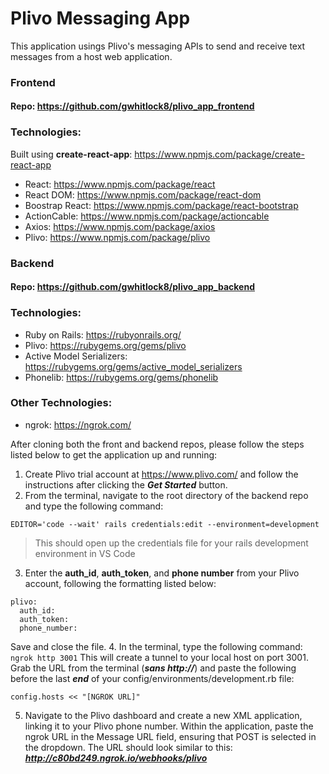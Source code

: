 # Plivo Messaging App
This application usings Plivo's messaging APIs to send and receive text messages from a host web application.

### Frontend
#### Repo: https://github.com/gwhitlock8/plivo_app_frontend
### Technologies:
Built using **create-react-app**: https://www.npmjs.com/package/create-react-app
- React: https://www.npmjs.com/package/react
- React DOM: https://www.npmjs.com/package/react-dom
- Boostrap React: https://www.npmjs.com/package/react-bootstrap
- ActionCable: https://www.npmjs.com/package/actioncable
- Axios: https://www.npmjs.com/package/axios
- Plivo: https://www.npmjs.com/package/plivo

### Backend
#### Repo: https://github.com/gwhitlock8/plivo_app_backend
### Technologies:
- Ruby on Rails: https://rubyonrails.org/
- Plivo: https://rubygems.org/gems/plivo
- Active Model Serializers: https://rubygems.org/gems/active_model_serializers
- Phonelib: https://rubygems.org/gems/phonelib

### Other Technologies:
- ngrok: https://ngrok.com/

After cloning both the front and backend repos, please follow the steps listed below to get the application up and running:
1. Create Plivo trial account at https://www.plivo.com/ and follow the instructions after clicking the ***Get Started*** button.
2. From the terminal, navigate to the root directory of the backend repo and type the following command:
```
EDITOR='code --wait' rails credentials:edit --environment=development
```
> This should open up the credentials file for your rails development environment in VS Code

3. Enter the **auth_id**, **auth_token**, and **phone number** from your Plivo account, following the formatting listed below:
```
plivo:
  auth_id:
  auth_token:
  phone_number:
```
Save and close the file.
4. In the terminal, type the following command:
```ngrok http 3001```
This will create a tunnel to your local host on port 3001. Grab the URL from the terminal (***sans http://***) and paste the following before the last ***end*** of your config/environments/development.rb file:
```
config.hosts << "[NGROK URL]"
```
5. Navigate to the Plivo dashboard and create a new XML application, linking it to your Plivo phone number. Within the application, paste the ngrok URL in the Message URL field, ensuring that POST is selected in the dropdown. The URL should look similar to this: ***http://c80bd249.ngrok.io/webhooks/plivo***
